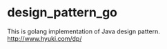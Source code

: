 # design_pattern_go

This is golang implementation of Java design pattern.
http://www.hyuki.com/dp/
